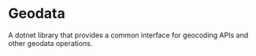 # Geodata
A dotnet library that provides a common interface for geocoding APIs and other geodata operations.

